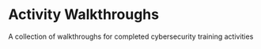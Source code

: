# Activity Walkthroughs
A collection of walkthroughs for completed cybersecurity training activities
